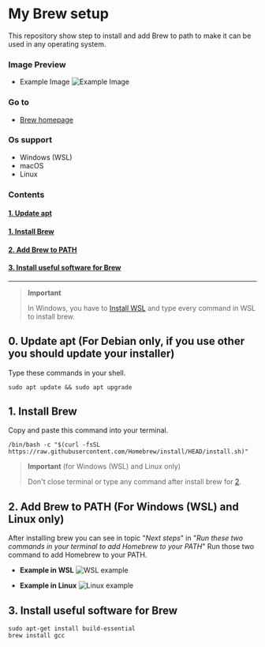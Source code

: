 # **My Brew setup**
This repository show step to install and add Brew to path to make it can be used in any operating system.

### **Image Preview**
- Example Image
![Example Image](https://github.com/chinhchin/Brew-setup/blob/0.0.b.0/readme-assets/Image%20Preview.png?raw=true)

### **Go to**
- [Brew homepage](https://brew.sh)

### **Os support**
- Windows (WSL)
- macOS
- Linux

### **Contents**
#### [1. Update apt](./readme.md#0update-apt-for-debian-only-if-you-use-other-you-should-update-your-installer)

#### [1. Install Brew](./readme.md#1-install-brew)

#### [2. Add Brew to PATH](./readme.md#2-add-brew-to-path-for-windows-wsl-and-linux-only)

#### [3. Install useful software for Brew](./readme.md#3-install-useful-software-for-brew)

---

> **Important**
>
> In Windows, you have to [Install WSL](https://github.com/chinhchin/WSL-setup.git) and type every command in WSL to install brew.

## **0. Update apt** (For Debian only, if you use other you should update your installer)
Type these commands in your shell.
```
sudo apt update && sudo apt upgrade
```

## **1. Install Brew**
Copy and paste this command into your terminal.
```
/bin/bash -c "$(curl -fsSL https://raw.githubusercontent.com/Homebrew/install/HEAD/install.sh)"
```

> **Important** (for Windows (WSL) and Linux only)
>
> Don't close terminal or type any command after install brew for [2](https://github.com/chinhchin/Brew-setup/blob/0.0.b.0/readme.md#2-add-brew-to-path-for-windows-wsl-and-linux-only).

## **2. Add Brew to PATH** (For Windows (WSL) and Linux only)
After installing brew you can see in topic "*Next steps*" in "*Run these two commands in your terminal to add Homebrew to your PATH*"
Run those two command to add Homebrew to your PATH.

- **Example in WSL**
![WSL example](https://github.com/chinhchin/Brew-setup/blob/0.0.b.0/readme-assets/Add%20Brew%20to%20PATH/WSL%20example.png?raw=true)

- **Example in Linux**
![Linux example](https://github.com/chinhchin/Brew-setup/blob/0.0.b.0/readme-assets/Add%20Brew%20to%20PATH/Linux%20example.png?raw=true)

## **3. Install useful software for Brew**
```
sudo apt-get install build-essential
brew install gcc
```
